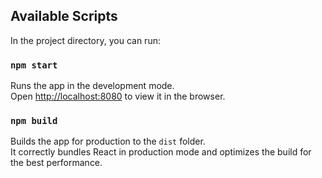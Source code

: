 ## Available Scripts

In the project directory, you can run:

### `npm start`

Runs the app in the development mode.<br />
Open [http://localhost:8080](http://localhost:8080) to view it in the browser.

### `npm build`

Builds the app for production to the `dist` folder.<br />
It correctly bundles React in production mode and optimizes the build for the best performance.